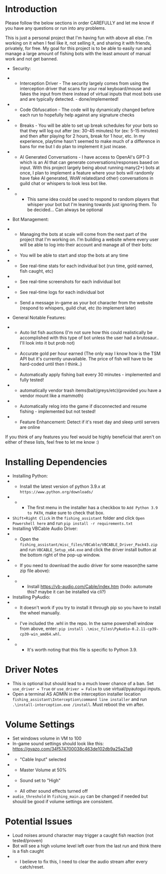 # Introduction
Please follow the below sections in order CAREFULLY and let me know if you have any questions or run into any problems.


This is just a personal project that I'm having fun with above all else. I'm working on it when I feel like it, not selling it, and sharing it with friends, privately, for free. My goal for this project is to be able to easily run and manage a large amount of fishing bots with the least amount of manual work and not get banned. 

* Security:
* * Interception Driver - The security largely comes from using the interception driver that scans for your real keyboard/mouse and fakes the input from there instead of virtual inputs that most bots use and are typically detected. - done/implemented!
* * Code Obfuscation - The code will by dynamically changed before each run to hopefully help against any signature checks
* * Breaks - You will be able to set up break schedules for your bots so that they will log out after (ex: 30-45 minutes) for (ex: 5-15 minutes) and then after playing for 2 hours, break for 1 hour, etc. In my experience, playtime hasn't seemed to make much of a difference in bans for me but I do plan to implement it just incase. 
* * AI Generated Conversations - I have access to OpenAI's GPT-3 which is an AI that can generate conversations/responses based on input. With this project largely being about running many(2+) bots at once, I plan to implement a feature where your bots will randomly have fake AI generated, WoW related(and other) conversations in guild chat or whispers to look less bot like. 
* * * This same idea could be used to respond to random players that whisper your bot but I'm leaning towards just ignoring them. To be decided... Can always be optional


* Bot Management:
* * Managing the bots at scale will come from the next part of the project that I'm working on. I'm building a website where every user will be able to log into their account and manage all of their bots:
* * You will be able to start and stop the bots at any time
* * See real-time stats for each individual bot (run time, gold earned, fish caught, etc)
* * See real-time screenshots for each individual bot
* * See real-time logs for each individual bot
* * Send a message in-game as your bot character from the website (respond to whispers, guild chat, etc (to implement later)


* General Notable Features:
* * Auto list fish auctions (I'm not sure how this could realistically be accomplished with this type of bot unless the user had a brutosaur.. I'll look into it but prob not)
* * Accurate gold per hour earned (The only way I know how is the TSM API but it's currently unavailable. The price of fish will have to be hard-coded until then I think..)
* * Automatically apply fishing bait every 30 minutes - implemented and fully tested!
* * automatically vendor trash items(bait/greys/etc)(provided you have a vendor mount like a mammoth)
* * Automatically relog into the game if disconnected and resume fishing - implemented but not tested!
* * Feature Enhancement: Detect if it's reset day and sleep until servers are online


If you think of any features you feel would be highly beneficial that aren't on either of these lists, feel free to let me know :)


# Installing Dependencies
* Installing Python:
* * Install the latest version of python 3.9.x at `https://www.python.org/downloads/`
* * * The first menu in the installer has a checkbox to `Add Python 3.9 to PATH`, make sure to check that box.
* `Shift+Right Click` in the `fishing_assistant` folder and click `Open Powershell here` and run `pip install -r requirements.txt`
* Installing VBCable Audio Driver:
* * Open the `fishing_assistant/misc_files/VBCable/VBCABLE_Driver_Pack43.zip` and run `VBCABLE_Setup_x64.exe` and click the driver install button at the bottom right of the pop-up window.
* * If you need to download the audio driver for some reason(the same zip file above):
* * * Install https://vb-audio.com/Cable/index.htm (todo: automate this? maybe it can be installed via cli?)
* Installing PyAudio:
* * It doesn't work if you try to install it through pip so you have to install the wheel manually.
* * I've included the .whl in the repo. In the same powershell window from above, enter: `pip install .\misc_files\PyAudio-0.2.11-cp39-cp39-win_amd64.whl`.
* * * It's worth noting that this file is specific to Python 3.9.

# Driver Notes
*  This is optional but should lead to a much lower chance of a ban. Set `use_driver = True` or `use_driver = False` to use virtual/pyautogui inputs.
*  Open a terminal AS ADMIN in the interception installer location `fishing_assistant\Interception\command line installer` and run `.\install-interception.exe /install`. Must reboot the vm after.

# Volume Settings
*  Set windows volume in VM to 100
*  In-game sound settings should look like this: https://gyazo.com/34f574700038c463de102db9a25a21a9
* *  "Cable Input" selected
* *  Master Volume at 50%
* *  Sound set to "High"
* *  All other sound effects turned off
* `audio_threshold` in `fishing_main.py` can be changed if needed but should be good if volume settings are consistent.

# Potential Issues
* Loud noises around character may trigger a caught fish reaction (not tested/proven)
* Bot will see a high volume level left over from the last run and think there is a fish caught
* * I believe to fix this, I need to clear the audio stream after every catch/reset.
